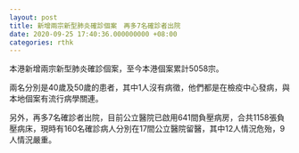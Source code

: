 ```yaml
---
layout: post
title: 新增兩宗新型肺炎確診個案　再多7名確診者出院
date: 2020-09-25 17:40:36.000000000 +08:00
categories: rthk
---
```


本港新增兩宗新型肺炎確診個案，至今本港個案累計5058宗。

兩名分別是40歲及50歲的患者，其中1人沒有病徵，他們都是在檢疫中心發病，與本地個案有流行病學關連。

另外，再多7名確診者出院，目前公立醫院已啟用641間負壓病房，合共1158張負壓病床，現時有160名確診病人分別在17間公立醫院留醫，其中12人情況危殆，9人情況嚴重。
